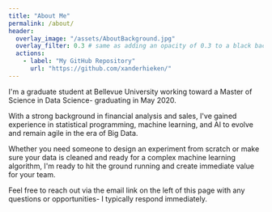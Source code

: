 ```yaml
---
title: "About Me"
permalink: /about/
header:
  overlay_image: "/assets/AboutBackground.jpg"
  overlay_filter: 0.3 # same as adding an opacity of 0.3 to a black background
  actions:
    - label: "My GitHub Repository"
      url: "https://github.com/xanderhieken/"
---
```


I'm a graduate student at Bellevue University working toward a Master of Science in Data Science- graduating in May 2020.

With a strong background in financial analysis and sales, I've gained experience in statistical programming, machine learning, and AI to evolve and remain agile in the era of Big Data.

Whether you need someone to design an experiment from scratch or make sure your data is cleaned and ready for a complex machine learning algorithm, I'm ready to hit the ground running and create immediate value for your team.

Feel free to reach out via the email link on the left of this page with any questions or opportunities- I typically respond immediately.

